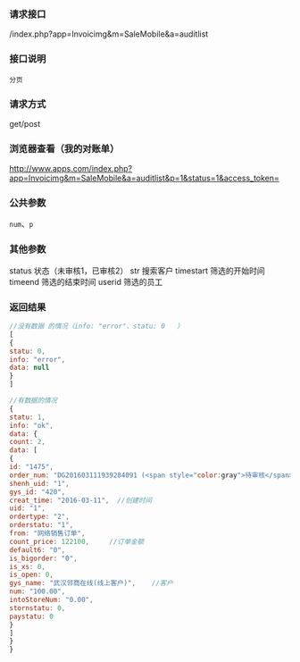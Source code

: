 ### **请求接口**
/index.php?app=Invoicimg&m=SaleMobile&a=auditlist

### **接口说明**
`分页`

### **请求方式**
get/post

### **浏览器查看（我的对账单）**
http://www.apps.com/index.php?app=Invoicimg&m=SaleMobile&a=auditlist&p=1&status=1&access_token=


### **公共参数** 
`num`、`p`

### **其他参数**
status     状态（未审核1，已审核2）
str        搜索客户
timestart  筛选的开始时间
timeend    筛选的结束时间 
userid     筛选的员工 


### **返回结果**

``` javascript
//没有数据 的情况（info: "error"、statu: 0   ）
[
{    
statu: 0,
info: "error",
data: null
}
]

//有数据的情况
{
statu: 1,
info: "ok",
data: {
count: 2,
data: [
{
id: "1475",
order_num: "DG201603111939284091 (<span style="color:gray">待审核</span>)",   //销售单号
shenh_uid: "1",
gys_id: "420",
creat_time: "2016-03-11",  //创建时间
uid: "1",
ordertype: "2",
orderstatu: "1",
from: "网络销售订单",
count_price: 122100,     //订单金额
default6: "0",
is_bigorder: "0",
is_xs: 0,
is_open: 0,
gys_name: "武汉邻商在线(线上客户)",    //客户
num: "100.00",
intoStoreNum: "0.00",
stornstatu: 0,
paystatu: 0
}
]
}
}